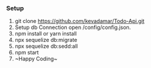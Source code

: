 ### Setup

1.  git clone https://github.com/kevadamar/Todo-Api.git
2.  Setup db Connection open /config/config.json.
3.  npm install or yarn install
4.  npx sequelize db:migrate
5.  npx sequelize db:sedd:all
6.  npm start
7.  ~Happy Coding~
